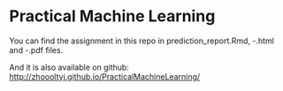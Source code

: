 # Practical Machine Learning

You can find the assignment in this repo in prediction_report.Rmd, -.html and -.pdf files.

And it is also available on github:
http://zhoooltyj.github.io/PracticalMachineLearning/
